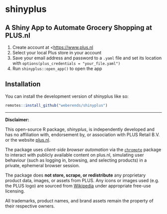 # shinyplus

## A Shiny App to Automate Grocery Shopping at PLUS.nl

1. Create account at <https://www.plus.nl
2. Select your local Plus store in your account
3. Save your email address and password to a `.yaml` file and set its location with `options(plus_credentials = "your_file.yaml")`
4. Run `shinyplus::open_app()` to open the app

## Installation

You can install the development version of shinyplus like so:

``` r
remotes::install_github("weberends/shinyplus")
```

---
**Disclaimer:**  

This open-source R package, *shinyplus*, is independently developed and has no affiliation with, endorsement by, or association with PLUS Retail B.V. or the website [plus.nl](https://www.plus.nl).  

The package uses *client-side browser automation* via the [`chromote`](https://rstudio.github.io/chromote/) package to interact with publicly available content on plus.nl, simulating user behaviour (such as logging in, browsing, and selecting products) in a private, ephemeral browser session.  

The package does **not store, scrape, or redistribute** any proprietary product data, images, or assets from PLUS. Any icons or images used (e.g. the PLUS logo) are sourced from [Wikipedia](https://www.wikipedia.org/) under appropriate free-use licensing.  

All trademarks, product names, and brand assets remain the property of their respective owners.
